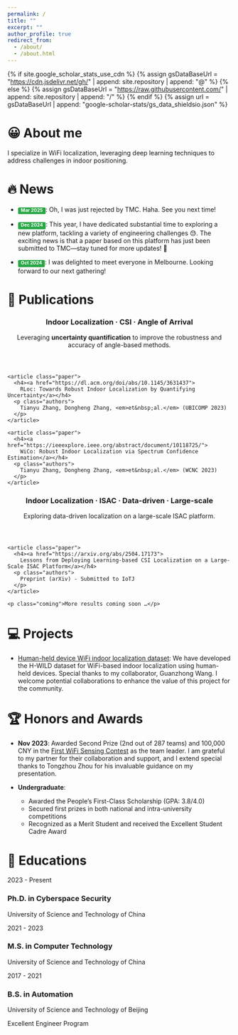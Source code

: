 ```yaml
---
permalink: /
title: ""
excerpt: ""
author_profile: true
redirect_from: 
  - /about/
  - /about.html
---
```


{% if site.google_scholar_stats_use_cdn %}
{% assign gsDataBaseUrl = "https://cdn.jsdelivr.net/gh/" | append: site.repository | append: "@" %}
{% else %}
{% assign gsDataBaseUrl = "https://raw.githubusercontent.com/" | append: site.repository | append: "/" %}
{% endif %}
{% assign url = gsDataBaseUrl | append: "google-scholar-stats/gs_data_shieldsio.json" %}

<style>
.label-paper {
    background-color: #4A90E2; /* Muted sky blue */
}

.label-conf {
    background-color: #4A90E2; /* Soft amber yellow */
}

.label-time {
    background-color: #F5A623; /* Light gray */
}
.label {
    display: inline-block;
    padding: 0.2em 0.6em 0.3em;
    font-size: 75%;
    font-weight: 700;
    line-height: 1;
    color: #fff;
    text-align: center;
    white-space: nowrap;
    vertical-align: baseline;
    border-radius: 0.25em;
}

.label-update {
    background-color: #28a745;  /* Green background */
    color: #ffffff;  /* White text */
}

/* .label {
    display: inline;
    padding: .2em .6em .3em;
    padding-top: 0.2em;
    padding-right: 0.6em;
    padding-bottom: 0.3em;
    padding-left: 0.6em;
    font-size: 80%;
    font-weight: bold;
    line-height: 1;
    color: #fff;
    text-align: center;
    white-space: nowrap;
    vertical-align: baseline;
    border-radius: .4em;
} */
</style>


<span class='anchor' id='about-me'></span>

# &#128512; About me
I specialize in WiFi localization, leveraging deep learning techniques to address challenges in indoor positioning.

<!-- My research interest includes neural machine translation and computer vision. I have published more than 100 papers at the top international AI conferences with total <a href='https://scholar.google.com/citations?user=DhtAFkwAAAAJ'>google scholar citations <strong><span id='total_cit'>260000+</span></strong></a> (You can also use google scholar badge <a href='https://scholar.google.com/citations?user=DhtAFkwAAAAJ'><img src="https://img.shields.io/endpoint?url={{ url | url_encode }}&logo=Google%20Scholar&labelColor=f6f6f6&color=9cf&style=flat&label=citations"></a>). -->


# 🔥 News
- <span class='label label-update'>Mar 2025</span>:
Oh, I was just rejected by TMC. Haha. See you next time!

- <span class='label label-update'>Dec 2024</span>:
This year, I have dedicated substantial time to exploring a new platform, tackling a variety of engineering challenges 😓.
The exciting news is that a paper based on this platform has just been submitted to TMC—stay tuned for more updates!  🎉

- <span class='label label-update'>Oct 2024</span>:
I was delighted to meet everyone in Melbourne. Looking forward to our next gathering!

<link rel="stylesheet" href="{{ '/assets/css/publication-cards.css' | relative_url }}">

# 📑 Publications

<div class="pub-grid">
  <!-- 第一张卡片: AoA 系列 -->
  <section class="pub-card">
    <header>
      <h3>Indoor Localization · CSI · Angle of Arrival</h3>
      <p class="subtitle">
        Leveraging <strong>uncertainty quantification</strong>  to improve the robustness and accuracy of angle-based methods.
      </p>
    </header>

    <article class="paper">
      <h4><a href="https://dl.acm.org/doi/abs/10.1145/3631437">
        RLoc: Towards Robust Indoor Localization by Quantifying Uncertainty</a></h4>
      <p class="authors">
        Tianyu Zhang, Dongheng Zhang, <em>et&nbsp;al.</em> (UBICOMP 2023)
      </p>
    </article>

    <article class="paper">
      <h4><a href="https://ieeexplore.ieee.org/abstract/document/10118725/">
        WiCo: Robust Indoor Localization via Spectrum Confidence Estimation</a></h4>
      <p class="authors">
        Tianyu Zhang, Dongheng Zhang, <em>et&nbsp;al.</em> (WCNC 2023)
      </p>
    </article>
  </section>

  <!-- 第二张卡片: ISAC 大规模系列 -->
  <section class="pub-card">
    <header>
      <h3>Indoor Localization · ISAC · Data-driven · Large-scale</h3>
      <p class="subtitle">
        Exploring data-driven localization on a large-scale ISAC platform.
      </p>
    </header>

    <article class="paper">
      <h4><a href="https://arxiv.org/abs/2504.17173">
        Lessons from Deploying Learning-based CSI Localization on a Large-Scale ISAC Platform</a></h4>
      <p class="authors">
        Preprint (arXiv) - Submitted to IoTJ
      </p>
    </article>

    <p class="coming">More results coming soon …</p>
  </section>
</div>



<!-- # &#128209; Publications

[Indoor Localization] [Channel State Information] [Angle of Arrival]

This series aims to leverage uncertainty quantification to enhance the robustness of angle-based localization.

<span class = 'label label-conf'>UBICOMP'23</span>: [RLoc: Towards Robust Indoor Localization by Quantifying Uncertainty](https://dl.acm.org/doi/abs/10.1145/3631437) 

**Tianyu Zhang**, Dongheng Zhang, Guanzhong Wang, Yadong Li, Yang Hu, Qibin Sun, Yan Chen

<span class = 'label label-conf'>WCNC'23</span>: [WiCo: Robust Indoor Localization via Spectrum Confidence Estimation](https://ieeexplore.ieee.org/abstract/document/10118725/)  
**Tianyu Zhang**, Dongheng Zhang, Shuai Yang, Qibin Sun, Yan Chen

[Indoor Localization] [Integrated Sensing and Communication (ISAC)] [ Data-driven ] [Large-scale Deployment]

This series explores data-driven localization approaches on a large-scale ISAC platform.

<span class='label label-conf'>Submit to IOTJ</span>: [Lessons from Deploying Learning-based CSI Localization on a Large-Scale ISAC Platform](https://arxiv.org/abs/2504.17173)

This work presents some interesting challenges we encountered while deploying a learning-based localization system in a large-scale ISAC platform.

We look forward to sharing more upcoming results in this line of research. -->

# &#128187; Projects

- [Human-held device WiFi indoor localization dataset](https://github.com/H-WILD/human_held_device_wifi_indoor_localization_dataset): We have developed the H-WILD dataset for WiFi-based indoor localization using human-held devices. Special thanks to my collaborator, Guanzhong Wang. I welcome potential collaborations to enhance the value of this project for the community.

# &#127942; Honors and Awards

<!-- <span class = 'label label-time'> November 2023 </span> Awarded Second Prize (2nd out of 287 teams) and 100,000 CNY in the [First WiFi Sensing Contest](https://www.chaspark.com/#/live/941113361357037568?anchorV=946512265287860224&multi=zh) as the team leader. I am grateful to my partner for their collaboration and support, and I extend special thanks to Tongzhou Zhou for his invaluable guidance on my presentation. -->
- **Nov 2023**: Awarded Second Prize (2nd out of 287 teams) and 100,000 CNY in the [First WiFi Sensing Contest](https://www.chaspark.com/#/live/941113361357037568?anchorV=946512265287860224&multi=zh) as the team leader. I am grateful to my partner for their collaboration and support, and I extend special thanks to Tongzhou Zhou for his invaluable guidance on my presentation.

- **Undergraduate**:
    - Awarded the People’s First-Class Scholarship (GPA: 3.8/4.0)
    - Secured first prizes in both national and intra-university competitions
    - Recognized as a Merit Student and received the Excellent Student Cadre Award

# 📖 Educations

<link rel="stylesheet" href="{{ '/assets/css/education-timeline.css' | relative_url }}">

<!-- <h1 id="educations"> 📖 Education</h1> -->

<div class="education-timeline">
  <div class="timeline-entry">
    <div class="time-badge">2023 - Present</div>
    <div class="education-card">
      <h3>Ph.D. in Cyberspace Security</h3>
      <p>University of Science and Technology of China</p>
    </div>
  </div>
  
  <div class="timeline-entry">
    <div class="time-badge">2021 - 2023</div>
    <div class="education-card">
      <h3>M.S. in Computer Technology</h3>
      <p>University of Science and Technology of China</p>
    </div>
  </div>
  
  <div class="timeline-entry">
    <div class="time-badge">2017 - 2021</div>
    <div class="education-card">
      <h3>B.S. in Automation</h3>
      <p>University of Science and Technology of Beijing</p>
      <span class="tag">Excellent Engineer Program</span>
    </div>
  </div>
</div>


<!-- # Under Construction 🚧 (/#blog.md) -->

<!-- # 💬 Invited Talks
- *2021.06*, Lorem ipsum dolor sit amet, consectetur adipiscing elit. Vivamus ornare aliquet ipsum, ac tempus justo dapibus sit amet. 
- *2021.03*, Lorem ipsum dolor sit amet, consectetur adipiscing elit. Vivamus ornare aliquet ipsum, ac tempus justo dapibus sit amet.  \| [\[video\]](https://github.com/)

# 💻 Internships
- *2019.05 - 2020.02*, [Lorem](https://github.com/), China. -->